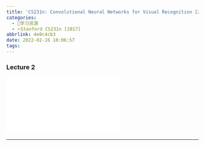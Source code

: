 ```yaml
---
title: 'CS231n: Convolutional Neural Networks for Visual Recognition [2017] Lecture 2'
categories:
  - 🌙学习资源
  - ⭐Stanford CS231n [2017]
abbrlink: 4e0c4cb3
date: 2022-02-16 18:06:57
tags:
---
```


### Lecture 2

<iframe src="//player.bilibili.com/player.html?aid=976948078&bvid=BV1D44y1Y7v8&cid=447560804&page=2" scrolling="no" border="0" frameborder="no" framespacing="0" allowfullscreen="true"> </iframe>

<!--more-->

***
